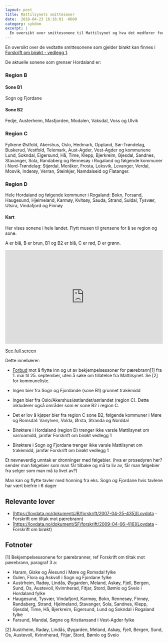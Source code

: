 ```yaml
---
layout: post
title: Mattilsynets smittesoner
date:  2018-04-23 16:16:01 -0600
category: sykdom
excerpt: |
  En oversikt over smittesonene til Mattilsynet og hva det medfører for birøkterene i Hordaland
---
```


En oversikt over de vedtatte smittesonene som gjelder birøkt kan finnes i [Forskrift om birøkt - vedlegg 1](https://lovdata.no/dokument/SF/forskrift/2009-04-06-416#KAPITTEL_6).

De aktuelle sonene som grenser Hordaland er:

### Region B
#### Sone B1
Sogn og Fjordane

#### Sone B2
Fedje, Austerheim, Masfjorden, Modalen, Vaksdal, Voss og Ulvik

### Region C
Fylkene Østfold, Akershus, Oslo, Hedmark, Oppland, Sør-Trøndelag, Buskerud, Vestfold, Telemark, Aust-Agder, Vest-Agder og kommunene Lund, Sokndal, Eigersund, Hå, Time, Klepp, Bjerkreim, Gjesdal, Sandnes, Stavanger, Sola, Randaberg og Rennesøy i Rogaland og følgende kommuner i Nord-Trøndelag: Stjørdal, Meråker, Frosta, Leksvik, Levanger, Verdal, Mosvik, Inderøy, Verran, Steinkjer, Namdalseid og Flatanger.

### Region D
Hele Hordaland og følgende kommuner i Rogaland: Bokn, Forsand, Haugesund, Hjelmeland, Karmøy, Kvitsøy, Sauda, Strand, Suldal, Tysvær, Utsira, Vindafjord og Finnøy


  
#### Kart  
Her vises sonene i hele landet. Flytt musen til grensene for å se region og sone. 

A er blå, B er brun, B1 og B2 er blå, C er rød, D er grønn.

<iframe width="100%" height="300px" frameBorder="0" src="https://umap.openstreetmap.fr/en/map/smittesoner-mattilsynet_210831?scaleControl=false&miniMap=false&scrollWheelZoom=false&zoomControl=true&allowEdit=false&moreControl=true&searchControl=null&tilelayersControl=null&embedControl=null&datalayersControl=true&onLoadPanel=undefined&captionBar=false#8/60.173/6.551"></iframe><p><a href="https://umap.openstreetmap.fr/en/map/smittesoner-mattilsynet_210831">See full screen</a></p>


Dette innebærer:

- [Forbud](https://lovdata.no/dokument/JB/forskrift/2007-04-25-435/%C2%A75#%C2%A75) mot å flytte inn og ut av bekjempelsessoner for pærebrann[1] fra 1. mai til 25. september, uten å søke om tillatelse fra Mattilsynet. Se [2] for kommuneliste.
- Ingen bier fra Sogn og Fjordande (sone B1) grunnet trakèmidd
- Ingen bier fra Oslo/Akershus/østlandet/sørlandet (region C). Dette inkluderer også områder som er sone B2 i region C.
- Det er lov å kjøper bier fra region C sone B2, følgende kommuner i Møre og Romsdal: Vanylven, Volda, Ørsta, Stranda og Norddal

- Birøktere i Hordaland (region D) trenger ikke varsle Mattilsynet om varroamidd, jamfør Forskrift om birøkt vedlegg 1
- Birøktere i Sogn og Fjordane trenger ikke varsle Mattilsynet om trakèmidd, jamfør Forskrift om birøkt vedlegg 1

Et nevneverdig unntak er dronninger med følgebier. (hva er prosedyren her? sender man følgebier som man får tilbake og må ta liv av, får man følgebier fra selger som man må ta livet av?)

Man kan og flytte tavler med honning fra eks. Sogn og Fjordane hvis tavlene har vært biefrie i 6 dager


<!-- ## For birøkter utenfor Hordaland gjelder   -->


## Relevante lover 
- [https://lovdata.no/dokument/JB/forskrift/2007-04-25-435](Lovdata - Forskrift om tiltak mot pærebrann)
- [https://lovdata.no/dokument/SF/forskrift/2009-04-06-416](Lovdata - Forskrift om birøkt)


## Fotnoter
[1] Bekjempelsessonene for pærebranner, ref Forskrift om tiltak mot pærebrann, paragraf 3 a: 
-	Haram, Giske og Ålesund i Møre og Romsdal fylke
-	Gulen, Flora og Askvoll i Sogn og Fjordane fylke
-	Austrheim, Radøy, Lindås, Øygarden, Meland, Askøy, Fjell, Bergen, Sund, Os, Austevoll, Kvinnherad, Fitjar, Stord, Bømlo og Sveio i Hordaland fylke
-	Haugesund, Tysvær, Vindafjord, Karmøy, Bokn, Rennesøy, Finnøy, Randaberg, Strand, Hjelmeland, Stavanger, Sola, Sandnes, Klepp, Gjesdal, Time, Hå, Bjerkreim, Eigersund, Lund og Sokndal i Rogaland fylke
-	Farsund, Mandal, Søgne og Kristiansand i Vest-Agder fylke

[2] Austrheim, Radøy, Lindås, Øygarden, Meland, Askøy, Fjell, Bergen, Sund, Os, Austevoll, Kvinnherad, Fitjar, Stord, Bømlo og Sveio